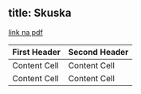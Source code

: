 title: Skuska
---
[link na pdf](skuska/pdfname.pdf)


First Header  | Second Header
------------- | -------------
Content Cell  | Content Cell
Content Cell  | Content Cell